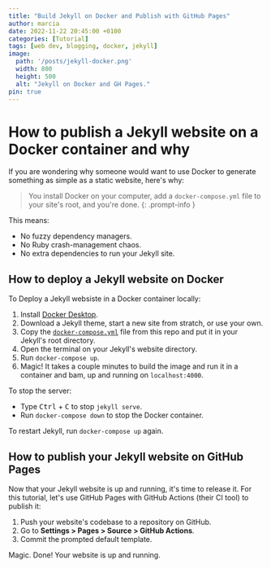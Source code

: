 ```yaml
---
title: "Build Jekyll on Docker and Publish with GitHub Pages"
author: marcia
date: 2022-11-22 20:45:00 +0100
categories: [Tutorial]
tags: [web dev, blogging, docker, jekyll]
image:
  path: '/posts/jekyll-docker.png'
  width: 800
  height: 500
  alt: "Jekyll on Docker and GH Pages."
pin: true
---
```


# How to publish a Jekyll website on a Docker container and why

If you are wondering why someone would want to use Docker to generate
something as simple as a static website, here's why:

> You install Docker on your computer, add a `docker-compose.yml` file to your site's root, and you're done.
{: .prompt-info }

This means:

- No fuzzy dependency managers.
- No Ruby crash-management chaos.
- No extra dependencies to run your Jekyll site.

## How to deploy a Jekyll website on Docker

To Deploy a Jekyll websiste in a Docker container locally:

1. Install [Docker Desktop](https://www.docker.com/products/docker-desktop/).
1. Download a Jekyll theme, start a new site from stratch, or use your own.
1. Copy the [`docker-compose.yml`](https://github.com/VirtuaCreative/jekyll-on-docker/blob/pages/docker-compose.yml) file from this repo and put it in your Jekyll's root directory.
1. Open the terminal on your Jekyll's website directory.
1. Run `docker-compose up`.
1. Magic! It takes a couple minutes to build the image and run it in a container and bam, up and running on `localhost:4000`.

To stop the server:

- Type <kbd>Ctrl</kbd> + <kbd>C</kbd> to stop `jekyll serve`.
- Run `docker-compose down` to stop the Docker container.

To restart Jekyll, run `docker-compose up` again.

## How to publish your Jekyll website on GitHub Pages

Now that your Jekyll website is up and running, it's time to release it. For this tutorial,
let's use GitHub Pages with GitHub Actions (their CI tool) to publish it:

1. Push your website's codebase to a repository on GitHub.
1. Go to **Settings > Pages > Source > GitHub Actions**.
1. Commit the prompted default template.

Magic. Done! Your website is up and running.
